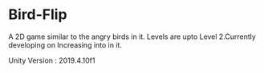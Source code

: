 # Bird-Flip
A 2D game similar to the angry birds in it.
Levels are upto Level 2.Currently developing on Increasing into in it.


Unity Version : 2019.4.10f1

